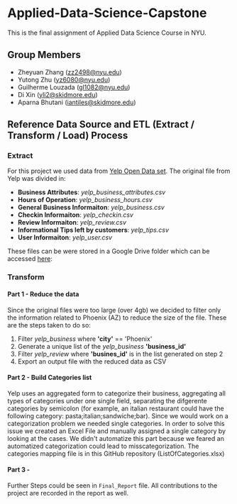# Applied-Data-Science-Capstone
This is the final assignment of Applied Data Science Course in NYU. 

## Group Members
- Zheyuan Zhang (zz2498@nyu.edu)
- Yutong Zhu (yz6080@nyu.edu)
- Guilherme Louzada (gl1082@nyu.edu)
- Di Xin (yli2@skidmore.edu)
- Aparna Bhutani (iantiles@skidmore.edu)


## Reference Data Source  and ETL (Extract / Transform / Load) Process 

### Extract

For this project we used data from [Yelp Open Data set](https://www.yelp.com/dataset/). The original file from Yelp was divided in:
- **Business Attributes**: *yelp_business_attributes.csv*
- **Hours of Operation**: *yelp_business_hours.csv*
- **General Business Informaiton**: *yelp_business.csv*
- **Checkin Informaiton**: *yelp_checkin.csv*
- **Review Informaiton**: *yelp_review.csv*
- **Informational Tips left by customers**: *yelp_tips.csv*
- **User Informaiton**: *yelp_user.csv*

These files can be were stored in a Google Drive folder which can be accessed [here](https://drive.google.com/open?id=1WZ9zKjP0MswM6CO2ndhp0tJyjGQGtvCu):

### Transform

#### Part 1 - Reduce the data

Since the original files were too large (over 4gb) we decided to filter only the information related to Phoenix (AZ) to reduce the size of the file. These are the steps taken to do so:

1. Filter *yelp_business* where __'city'__ == 'Phoenix'
2. Generate a unique list of the *yelp_business* __'business_id'__ 
3. Filter *yelp_review* where __'busines_id'__ is in  the list generated on step 2
4. Export an output file with the reduced data as CSV 

#### Part 2 - Build Categories list

Yelp uses an aggregated form to categorize their business, aggregating all types of categories under one single field, separating the difgerente categories by semicolon (for example, an italian restaurant could have the following category: pasta;italian;sandwiche;bar). Since we would work on a categorization problem we needed single categories. In order to solve this issue we created an Excel File and manually assigned a single category by looking at the cases. We didn't automatize this part because we feared an automatized categorization could lead to misscategorization. The categories mapping file is in this GitHub repository (ListOfCategories.xlsx)

#### Part 3 - 

Further Steps could be seen in `Final_Report` file. All contributions to the project are recorded in the report as well.

 





